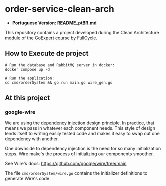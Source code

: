 # order-service-clean-arch

* **Portuguese Version: [README_ptBR.md](README_ptBR.md)**

This repository contains a project developed during the Clean Architecture module of the GoExpert course by FullCycle.

## How to Execute de project

```shell
# Run the database and RabbitMQ server in docker:
docker compose up -d

# Run the application:
cd cmd/orderSystem && go run main.go wire_gen.go
```

## At this project

### google-wire

We are using the [dependency injection](https://stackoverflow.com/questions/130794/what-is-dependency-injection) design
principle. In practice, that means we pass in whatever each component needs. This style of design lends itself to
writing easily tested code and makes it easy to swap out one dependency with another.

One downside to dependency injection is the need for so many initialization steps. Wire make's the process of
initializing our components smoother.

See Wire's docs: https://github.com/google/wire/tree/main

The file ```cmd/orderSystem/wire.go``` contains the initializer definitions to generate Wire's code.
